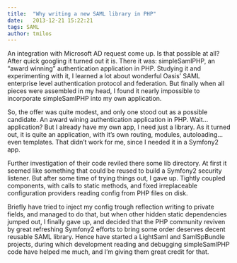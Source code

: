 ```yaml
---
title:  "Why writing a new SAML library in PHP"
date:   2013-12-21 15:22:21
tags: SAML
author: tmilos
---
```


An integration with Microsoft AD request come up. Is that possible at all? After quick googling it turned out it is. There it was: simpleSamlPHP, an “award winning” authentication application in PHP. Studying it and experimenting with it, I learned a lot about wonderful Oasis’ SAML enterprise level authentication protocol and federation. But finally when all pieces were assembled in my head, I found it nearly impossible to incorporate simpleSamlPHP into my own application.

So, the offer was quite modest, and only one stood out as a possible candidate. An award wining authentication application in PHP. Wait… application? But I already have my own app, I need just a library. As it turned out, it is quite an application, with it’s own routing, modules, autoloading… even templates. That didn’t work for me, since I needed it in a Symfony2 app.

Further investigation of their code reviled there some lib directory. At first it seemed like something that could be reused to build a Symfony2 security listener. But after some time of trying things out, I gave up. Tightly coupled components, with calls to static methods, and fixed irreplaceable configuration providers reading config from PHP files on disk.

Briefly have tried to inject my config trough reflection writing to private fields, and managed to do that, but when other hidden static dependencies jumped out, I finally gave up, and decided that the PHP community reviven by great refreshing Symfony2 efforts to bring some order deserves decent reusable SAML library. Hence have started a LightSaml and SamlSpBundle projects, during which development reading and debugging simpleSamlPHP code have helped me much, and I’m giving them great credit for that.